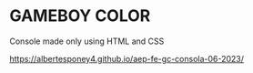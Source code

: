 # GAMEBOY COLOR

Console made only using HTML and CSS

https://albertesponey4.github.io/aep-fe-gc-consola-06-2023/

